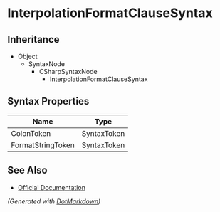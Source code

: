 # InterpolationFormatClauseSyntax

## Inheritance

* Object
  * SyntaxNode
    * CSharpSyntaxNode
      * InterpolationFormatClauseSyntax

## Syntax Properties

| Name              | Type        |
| ----------------- | ----------- |
| ColonToken        | SyntaxToken |
| FormatStringToken | SyntaxToken |

## See Also

* [Official Documentation](https://docs.microsoft.com/en-us/dotnet/api/microsoft.codeanalysis.csharp.syntax.interpolationformatclausesyntax)


*\(Generated with [DotMarkdown](http://github.com/JosefPihrt/DotMarkdown)\)*